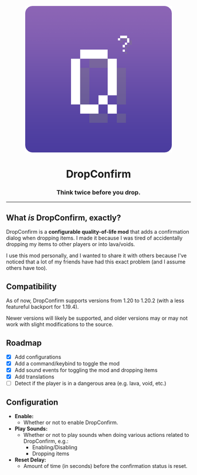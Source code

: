 <div align="center">
  <img src="./icon-rounded.png" alt="The DropConfirm Logo"/>
  <h1>DropConfirm</h1>
  <h3>Think twice before you drop.</h3>
</div>

---

## What *is* DropConfirm, exactly?

DropConfirm is a **configurable quality-of-life mod** that adds a confirmation dialog when dropping items. I made it
because I was tired of accidentally dropping my items to other players or into lava/voids.

I use this mod personally, and I wanted to share it with others because I've noticed that a lot of my friends have had
this exact problem (and I assume others have too).

## Compatibility

As of now, DropConfirm supports versions from 1.20 to 1.20.2 (with a less featureful backport for 1.19.4).

Newer versions will likely be supported, and older versions may or may not work with slight modifications to the source.

## Roadmap

- [x] Add configurations
- [x] Add a command/keybind to toggle the mod
- [x] Add sound events for toggling the mod and dropping items
- [x] Add translations
- [ ] Detect if the player is in a dangerous area (e.g. lava, void, etc.)

## Configuration

- **Enable:**
  - Whether or not to enable DropConfirm.
- **Play Sounds:**
  - Whether or not to play sounds when doing various actions related to DropConfirm, e.g.:
    - Enabling/Disabling
    - Dropping items
- **Reset Delay:**
  - Amount of time (in seconds) before the confirmation status is reset.
